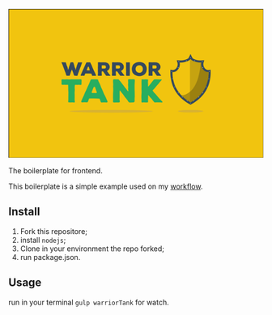 ![Warrior Tank](logo.png)

The boilerplate for frontend.

This boilerplate is a simple example used on my [workflow](https://github.com/meche/workflow).

## Install

1. Fork this repositore;
2. install `nodejs`;
3. Clone in your environment the repo forked;
4. run package.json.

## Usage

run in your terminal `gulp warriorTank` for watch.
